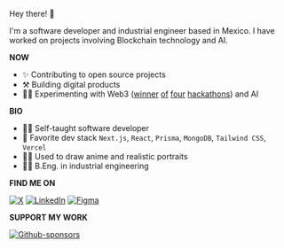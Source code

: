 Hey there! :wave:

I'm a software developer and industrial engineer based in Mexico. I have worked on projects involving Blockchain technology and AI.

**NOW**

- ✨ Contributing to open source projects
- ⚒️ Building digital products
- 👨‍🔬 Experimenting with Web3 ([winner](https://twitter.com/thirdweb/status/1590101360925495296) [of](https://devpost.com/software/nftreasurehunt) [four](https://twitter.com/hashnode/status/1490986384940838912) [hackathons](https://devpost.com/software/gatery)) and AI

**BIO**

- 🧑‍🚀 Self-taught software developer
- 🧰 Favorite dev stack `Next.js`, `React`, `Prisma`, `MongoDB`, `Tailwind CSS`, `Vercel`
- 👨‍🎨 Used to draw anime and realistic portraits
- 🧑‍🎓 B.Eng. in industrial engineering

**FIND ME ON**

[![X](https://img.shields.io/badge/X-%23000000.svg?style=for-the-badge&logo=X&logoColor=white)](https://x.com/fredoist)
[![LinkedIn](https://img.shields.io/badge/linkedin-%230077B5.svg?style=for-the-badge&logo=linkedin&logoColor=white)](https://www.linkedin.com/in/alfredogonzalezr)
[![Figma](https://img.shields.io/badge/figma-%23F24E1E.svg?style=for-the-badge&logo=figma&logoColor=white)](https://www.figma.com/@fredoist)

**SUPPORT MY WORK**

[![Github-sponsors](https://img.shields.io/badge/sponsor-30363D?style=for-the-badge&logo=GitHub-Sponsors&logoColor=#EA4AAA)](https://github.com/sponsors/fredoist)
